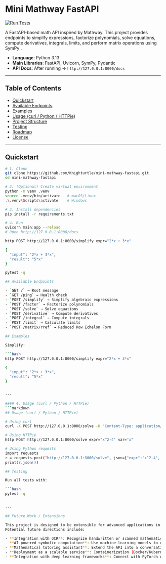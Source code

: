 # Mini Mathway FastAPI

[![Run Tests](https://github.com/Knighturtle/mini-mathway-fastapi/actions/workflows/test.yml/badge.svg)](https://github.com/Knighturtle/mini-mathway-fastapi/actions/workflows/test.yml)

A FastAPI-based math API inspired by Mathway.
This project provides endpoints to simplify expressions, factorize polynomials, solve equations, compute derivatives, integrals, limits, and perform matrix operations using SymPy
.

- **Language**: Python 3.13  
- **Main Libraries**: FastAPI, Uvicorn, SymPy, Pydantic  
- **API Docs**: After running → `http://127.0.0.1:8000/docs`

---

## Table of Contents

- [Quickstart](#quickstart)
- [Available Endpoints](#available-endpoints)
- [Examples](#examples)
- [Usage (curl / Python / HTTPie)](#usage-curl--python--httpie)
- [Project Structure](#project-structure)
- [Testing](#testing)
- [Roadmap](#roadmap)
- [License](#license)

---

## Quickstart

```bash
# 1. Clone
git clone https://github.com/Knighturtle/mini-mathway-fastapi.git
cd mini-mathway-fastapi

# 2. (Optional) Create virtual environment
python -m venv .venv
source .venv/bin/activate   # macOS/Linux
.\.venv\Scripts\activate    # Windows

# 3. Install dependencies
pip install -r requirements.txt

# 4. Run
uvicorn main:app --reload
# Open http://127.0.0.1:8000/docs

http POST http://127.0.0.1:8000/simplify expr="2*x + 3*x"

{
  "input": "2*x + 3*x",
  "result": "5*x"
}

pytest -q

## Available Endpoints

- `GET /` → Root message
- `GET /ping` → Health check
- `POST /simplify` → Simplify algebraic expressions
- `POST /factor` → Factorize polynomials
- `POST /solve` → Solve equations
- `POST /derivative` → Compute derivatives
- `POST /integral` → Compute integrals
- `POST /limit` → Calculate limits
- `POST /matrix/rref` → Reduced Row Echelon Form

## Examples

Simplify:

```bash
http POST http://127.0.0.1:8000/simplify expr="2*x + 3*x"

{
  "input": "2*x + 3*x",
  "result": "5*x"
}


---

#### 4. Usage (curl / Python / HTTPie)
```markdown
## Usage (curl / Python / HTTPie)

# Using curl
curl -X POST http://127.0.0.1:8000/solve -H "Content-Type: application/json" -d '{"expr":"x^2-4","var":"x"}'

# Using HTTPie
http POST http://127.0.0.1:8000/solve expr="x^2-4" var="x"

# Using Python requests
import requests
r = requests.post("http://127.0.0.1:8000/solve", json={"expr":"x^2-4", "var":"x"})
print(r.json())

## Testing

Run all tests with:

```bash
pytest -q


---

## Future Work / Extensions

This project is designed to be extensible for advanced applications in AI and data science.  
Potential future directions include:

- **Integration with OCR**: Recognize handwritten or scanned mathematical expressions and process them via the API.  
- **AI-powered symbolic computation**: Use machine learning models to complement SymPy for equation solving and optimization.  
- **Mathematical tutoring assistant**: Extend the API into a conversational AI that explains step-by-step solutions.  
- **Deployment as a scalable service**: Containerization (Docker/Kubernetes) and cloud deployment for production-grade usage.  
- **Integration with deep learning frameworks**: Connect with PyTorch or TensorFlow for tasks involving symbolic + numeric hybrid models.  





